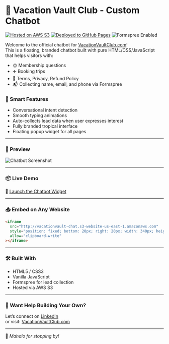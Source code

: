 # 🌴 Vacation Vault Club - Custom Chatbot

[![Hosted on AWS S3](https://img.shields.io/badge/Hosted%20on-AWS%20S3-FF9900?logo=amazonaws&logoColor=white&style=for-the-badge)](http://vacationvault-chat.s3-website-us-east-1.amazonaws.com)
[![Deployed to GitHub Pages](https://img.shields.io/badge/Deployed-GitHub%20Pages-blueviolet?logo=github&logoColor=white&style=for-the-badge)](https://ehale24.github.io/club-service-vacationvault-chatbot-python/)
![Formspree Enabled](https://img.shields.io/badge/Formspree-Enabled-brightgreen?logo=formspree&logoColor=white&style=for-the-badge)


Welcome to the official chatbot for [VacationVaultClub.com](https://vacationvaultclub.com)!  
This is a floating, branded chatbot built with pure HTML/CSS/JavaScript that helps visitors with:

- 🌞 Membership questions
- ✈️ Booking trips
- 📜 Terms, Privacy, Refund Policy
- 📬 Collecting name, email, and phone via Formspree

### 🧠 Smart Features
- Conversational intent detection
- Smooth typing animations
- Auto-collects lead data when user expresses interest
- Fully branded tropical interface
- Floating popup widget for all pages

---

### 📸 Preview

![Chatbot Screenshot](https://vacationvault-chat.s3.amazonaws.com/vacation_header.png)

---

### 📦 Live Demo

🔗 [Launch the Chatbot Widget](http://vacationvault-chat.s3-website-us-east-1.amazonaws.com)

---

### 📥 Embed on Any Website

```html
<iframe 
  src="http://vacationvault-chat.s3-website-us-east-1.amazonaws.com" 
  style="position: fixed; bottom: 20px; right: 20px; width: 340px; height: 640px; border: none; z-index: 9999; border-radius: 20px; box-shadow: 0 8px 20px rgba(0,0,0,0.2);"
  allow="clipboard-write"
></iframe>
```

---

### 🛠️ Built With

- HTML5 / CSS3
- Vanilla JavaScript
- Formspree for lead collection
- Hosted via AWS S3

---

### 💬 Want Help Building Your Own?

Let’s connect on [LinkedIn](https://www.linkedin.com/in/evelyn-hale-a97080186/)  
or visit: [VacationVaultClub.com](https://vacationvaultclub.com)

---

🧉 *Mahalo for stopping by!*
